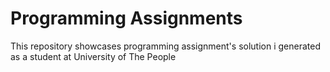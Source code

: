 # Programming Assignments
This repository showcases programming assignment's solution i generated as a student at University of The People